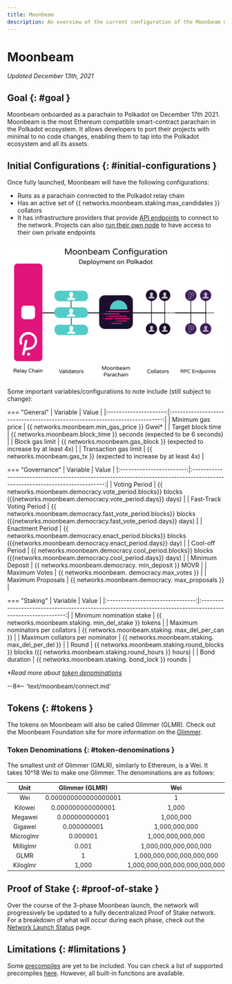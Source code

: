 ```yaml
---
title: Moonbeam
description: An overview of the current configuration of the Moonbeam deployment on Polkadot, Moonbeam, and information on how to start building on it using Solidity.
---
```


# Moonbeam

_Updated December 13th, 2021_

## Goal {: #goal } 

Moonbeam onboarded as a parachain to Polkadot on December 17th 2021. Moonbeam is the most Ethereum compatible smart-contract parachain in the Polkadot ecosystem. It allows developers to port their projects with minimal to no code changes, enabling them to tap into the Polkadot ecosystem and all its assets.

## Initial Configurations {: #initial-configurations } 

Once fully launched, Moonbeam will have the following configurations:

- Runs as a parachain connected to the Polkadot relay chain
- Has an active set of {{ networks.moonbeam.staking.max_candidates }} collators
- It has infrastructure providers that provide [API endpoints](/builders/get-started/endpoints/) to connect to the network. Projects can also [run their own node](/node-operators/networks/run-a-node/) to have access to their own private endpoints

![Moonbeam Diagram](/images/learn/platform/networks/moonbeam-diagram.png)

Some important variables/configurations to note include (still subject to change):

=== "General"
    |       Variable        |                                    Value                                    |
    |:---------------------:|:---------------------------------------------------------------------------:|
    |   Minimum gas price   |                 {{ networks.moonbeam.min_gas_price }} Gwei*                 |
    |   Target block time   |  {{ networks.moonbeam.block_time }} seconds (expected to be 6     seconds)  |
    |    Block gas limit    | {{ networks.moonbeam.gas_block }} (expected to increase by at     least 4x) |
    | Transaction gas limit |  {{ networks.moonbeam.gas_tx }} (expected to increase by at     least 4x)   |

=== "Governance"
    |         Variable         |                                                            Value                                                             |
    |:------------------------:|:----------------------------------------------------------------------------------------------------------------------------:|
    |      Voting Period       |      {{ networks.moonbeam.democracy.vote_period.blocks}} blocks ({{networks.moonbeam.democracy.vote_period.days}} days)      |
    | Fast-Track Voting Period | {{ networks.moonbeam.democracy.fast_vote_period.blocks}} blocks ({{networks.moonbeam.democracy.fast_vote_period.days}} days) |
    |     Enactment Period     |     {{ networks.moonbeam.democracy.enact_period.blocks}} blocks ({{networks.moonbeam.democracy.enact_period.days}} day)      |
    |     Cool-off Period      |      {{ networks.moonbeam.democracy.cool_period.blocks}} blocks ({{networks.moonbeam.democracy.cool_period.days}} days)      |
    |     Minimum Deposit      |                                    {{ networks.moonbeam.democracy.    min_deposit }} MOVR                                    |
    |      Maximum Votes       |                                       {{ networks.moonbeam.    democracy.max_votes }}                                        |
    |    Maximum Proposals     |                                     {{ networks.moonbeam.democracy.    max_proposals }}                                      |

=== "Staking"
    |             Variable             |                                                    Value                                                    |
    |:--------------------------------:|:-----------------------------------------------------------------------------------------------------------:|
    |     Minimum nomination stake     |                          {{ networks.moonbeam.staking.    min_del_stake }} tokens                           |
    | Maximum nominators per collators |                             {{ networks.moonbeam.staking.    max_del_per_can }}                             |
    | Maximum collators per nominator  |                             {{ networks.moonbeam.staking.    max_del_per_del }}                             |
    |              Round               | {{ networks.moonbeam.staking.round_blocks }} blocks ({{     networks.moonbeam.staking.round_hours }} hours) |
    |          Bond duration           |                            {{ networks.moonbeam.staking.    bond_lock }} rounds                             |

_*Read more about [token denominations](#token-denominations)_

--8<-- 'text/moonbeam/connect.md'

## Tokens {: #tokens } 

The tokens on Moonbeam will also be called Glimmer (GLMR). Check out the Moonbeam Foundation site for more information on the [Glimmer](https://moonbeam.foundation/glimmer-token/). 

### Token Denominations {: #token-denominations } 

The smallest unit of Glimmer (GMLR), similarly to Ethereum, is a Wei. It takes 10^18 Wei to make one Glimmer. The denominations are as follows:

|   Unit    |    Glimmer (GLMR)    |              Wei              |
|:---------:|:--------------------:|:-----------------------------:|
|    Wei    | 0.000000000000000001 |               1               |
|  Kilowei  |  0.000000000000001   |             1,000             |
|  Megawei  |    0.000000000001    |           1,000,000           |
|  Gigawei  |     0.000000001      |         1,000,000,000         |
| Microglmr |       0.000001       |       1,000,000,000,000       |
| Milliglmr |        0.001         |     1,000,000,000,000,000     |
|   GLMR    |          1           |   1,000,000,000,000,000,000   |
| Kiloglmr  |        1,000         | 1,000,000,000,000,000,000,000 |

## Proof of Stake {: #proof-of-stake } 

Over the course of the 3-phase Moonbean launch, the network will progressively be updated to a fully decentralized Proof of Stake network. For a breakdown of what will occur during each phase, check out the [Network Launch Status](https://moonbeam.network/networks/moonbeam/launch/) page.

## Limitations {: #limitations } 

Some [precompiles](https://docs.klaytn.com/smart-contract/precompiled-contracts) are yet to be included. You can check a list of supported precompiles [here](/builders/tools/precompiles/). However, all built-in functions are available.

